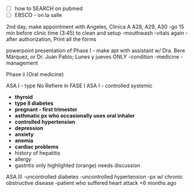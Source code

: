 - [ ] how to SEARCH on pubmed
- [ ] EBSCO - on la salle

2nd day, make appointment with Angeles, Clinica A
A28, A29, A30
-go 15 min before clinic time (3:45) to clean and setup
-mouthwash
-vitals again
-after authorization, Print all the forms

powerpoint presentation of Phase I - make apt with assistant w/ Dra. Bere Márquez, or Dr. Juan Pablo; Lunes y jueves ONLY
-condition
-medicine
-management

Phase ii (Oral medicine)

ASA I - type No Refiere in FASE I
ASA I - controlled systemic
- **thyroid**
- **type II diabetes**
- **pregnant - first trimester**
- **asthmatic px who occasionally uses oral inhaler**
- **controlled hypertension**
- **depression**
- **anxiety**
- **anemia**
- **cardiac problems**
- history of hepatitis
- allergy
- gastritis
only highlighted (orange) needs discussion

ASA III
-uncontrolled diabetes
-uncontrolled hypertension
-px w/ chronic obstructive disease
-patient who suffered heart attack <6 months ago

